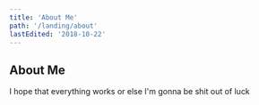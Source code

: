 ```yaml
---
title: 'About Me'
path: '/landing/about'
lastEdited: '2018-10-22'
---
```


## About Me

I hope that everything works or else I'm gonna be
shit out of luck
